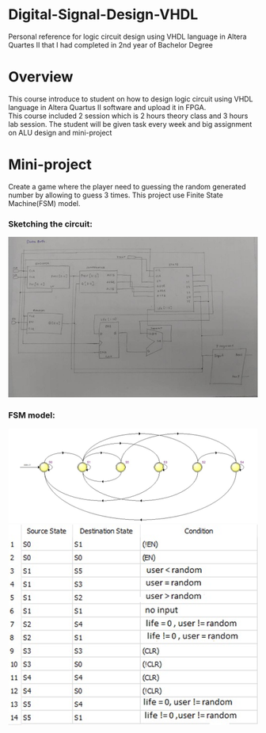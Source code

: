 # Digital-Signal-Design-VHDL
Personal reference for logic circuit design using VHDL language in Altera Quartes II that I had completed in 2nd year of Bachelor Degree
# Overview
This course introduce to student on how to design logic circuit using VHDL language in Altera Quartus II software and upload it in FPGA.<br>
This course included 2 session which is 2 hours theory class and 3 hours lab session. The student will be given task every week and big assignment on ALU design and mini-project<br>

# Mini-project
Create a game where the player need to guessing the random generated number by allowing to guess 3 times. This project use Finite State Machine(FSM) model. 

### Sketching the circuit: <br />
![](https://github.com/Hafizuddin961/Digital-Signal-Design-VHDL/blob/master/sketch.png)

### FSM model:
![](https://github.com/Hafizuddin961/Digital-Signal-Design-VHDL/blob/master/FSM-1.png)
![](https://github.com/Hafizuddin961/Digital-Signal-Design-VHDL/blob/master/FSM-2.png)

